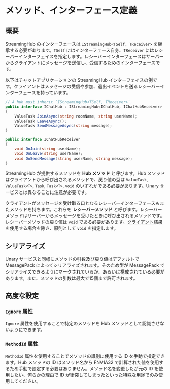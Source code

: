# メソッド、インターフェース定義

## 概要
StreamingHub のインターフェースは `IStreamingHub<TSelf, TReceiver>` を継承する必要があります。`TSelf` にはインターフェース自身、`TReceiver` にはレシーバーインターフェイスを指定します。レシーバーインターフェースはサーバーからクライアントにメッセージを送信し、受信するためのインターフェースです。

以下はチャットアプリケーションの StreamingHub インターフェイスの例です。クライアントはメッセージの受信や参加、退出イベントを送るレシーバーインターフェースを持っています。

```csharp
// A hub must inherit `IStreamingHub<TSelf, TReceiver>`.
public interface IChatHub : IStreamingHub<IChatHub, IChatHubReceiver>
{
    ValueTask JoinAsync(string roomName, string userName);
    ValueTask LeaveAsync();
    ValueTask SendMessageAsync(string message);
}

public interface IChatHubReceiver
{
    void OnJoin(string userName);
    void OnLeave(string userName);
    void OnSendMessage(string userName, string message);
}
```

StreamingHub が提供するメソッドを **Hub メソッド** と呼びます。Hub メソッドはクライアントから呼び出されるメソッドで、戻り値の型は `ValueTask`, `ValueTask<T>`, `Task`, `Task<T>`, `void` のいずれかである必要があります。Unary サービスとは異なることに注意が必要です。

クライアントがメッセージを受け取る口となるレシーバーインターフェースもまたメソッドを持ちます。これらを **レシーバーメソッド** と呼びます。レシーバーメソッドはサーバーからメッセージを受けたときに呼び出されるメソッドです。レシーバーメソッドの戻り値は `void` である必要があります。[クライアント結果](client-results)を使用する場合を除き、原則として `void` を指定します。

## シリアライズ
Unary サービスと同様にメソッドの引数及び戻り値はデフォルトで MessagePack によってシリアライズされます。そのため型が MessagePack でシリアライズできるようにマークされているか、あるいは構成されている必要があります。また、メソッドの引数は最大で15個まで許可されます。

## 高度な設定

### `Ignore` 属性
`Ignore` 属性を使用することで特定のメソッドを Hub メソッドとして認識させないようにできます。


### `MethodId` 属性
`MethodId` 属性を使用することでメソッドの識別に使用する ID を手動で指定できます。Hub メソッドの ID はメソッド名から FNV1A32 で計算された値を使用するため手動で設定する必要はありません。メソッド名を変更したが元の ID を使用したい、何らかの理由で ID が衝突してしまったといった特殊な用途でのみ使用してください。

